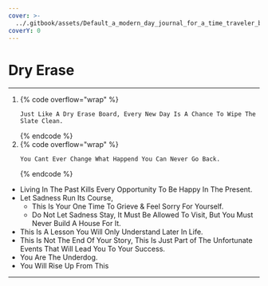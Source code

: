 ```yaml
---
cover: >-
  ../.gitbook/assets/Default_a_modern_day_journal_for_a_time_traveler_banner_vector_0_fed5a978-0148-4ff7-83f3-7fe866704b34_1.jpg
coverY: 0
---
```


# Dry Erase

***

1. {% code overflow="wrap" %}
   ```
   Just Like A Dry Erase Board, Every New Day Is A Chance To Wipe The Slate Clean. 
   ```
   {% endcode %}
2. {% code overflow="wrap" %}
   ```
   You Cant Ever Change What Happend You Can Never Go Back. 
   ```
   {% endcode %}

* Living In The Past Kills Every Opportunity To Be Happy In The Present.
* Let Sadness Run Its Course,
  * This Is Your One Time To Grieve & Feel Sorry For Yourself.
  * Do Not Let Sadness Stay, It Must Be Allowed To Visit, But You Must Never Build A House For It.
* This Is A Lesson You Will Only Understand Later In Life.
* This Is Not The End Of Your Story, This Is Just Part of The Unfortunate Events That Will Lead You To Your Success.
* You Are The Underdog.
* You Will Rise Up From This

***
